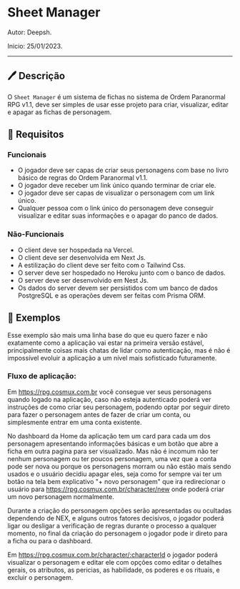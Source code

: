 # Sheet Manager

Autor: Deepsh.

Inicio: 25/01/2023.

---

## 🖊 Descrição

O `Sheet Manager` é um sistema de fichas no sistema de Ordem Paranormal RPG v1.1, deve ser simples de usar esse projeto para criar, visualizar, editar e apagar as fichas de personagem.

## 🧾 Requisitos

### Funcionais

- O jogador deve ser capas de criar seus personagens com base no livro básico de regras do Ordem Paranormal v1.1.
- O jogador deve receber um link único quando terminar de criar ele.
- O jogador deve ser capas de visualizar o personagem com um link único.
- Qualquer pessoa com o link único do personagem deve conseguir visualizar e editar suas informações e o apagar do panco de dados.

### Não-Funcionais

- O client deve ser hospedada na Vercel.
- O client deve ser desenvolvida em Next Js.
- A estilização do client deve ser feito com o Tailwind Css.
- O server deve ser hospedado no Heroku junto com o banco de dados.
- O server deve ser desenvolvido em Nest Js.
- Os dados do server devem ser persistidos com um banco de dados PostgreSQL e as operações devem ser feitas com Prisma ORM.

## 💾 Exemplos

Esse exemplo são mais uma linha base do que eu quero fazer e não exatamente como a aplicação vai estar na primeira versão estável, principalmente coisas mais chatas de lidar como autenticação, mas é não é impossível evoluir a aplicação a um nível mais sofisticado futuramente.

### Fluxo de aplicação:

Em <https://rpg.cosmux.com.br> você consegue ver seus personagens quando logado na aplicação, caso não esteja autenticado poderá ver instruções de como criar seu personagem, podendo optar por seguir direto para fazer o personagem antes de fazer de criar um conta, ou simplesmente entrar em uma conta existente.

No dashboard da Home da aplicação tem um card para cada um dos personagem apresentando informações básicas e um botão que abre a ficha em outra pagina para ser visualizado.
Mas não é incomum não ter nenhum personagem ou ter poucos personagem, uma vez que a conta pode ser nova ou porque os personagens morram ou não estão mais sendo usados e o usuário decidiu apagar eles, seja como for sempre vai ter um botão na tela bem explicativo "+ novo personagem" que ira redirecionar o usuário para <https://rpg.cosmux.com.br/character/new> onde poderá criar um novo personagem normalmente.

Durante a criação do personagem opções serão apresentadas ou ocultadas dependendo de NEX, e alguns outros fatores decisivos, o jogador poderá ligar ou desligar a verificação de regras durante o processo a qualquer momento, no final da criação do personagem o jogador pode ir direto para a ficha ou para o dashboard.

Em <https://rpg.cosmux.com.br/character/:characterId> o jogador poderá visualizar o personagem e editar ele com opções como editar o detalhes gerais, os atributos, as pericias, as habilidade, os poderes e os rituais, e excluir o personagem.
